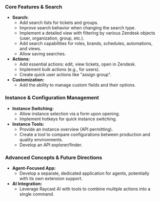 ### Core Features & Search

*   **Search:**
    *   Add search lists for tickets and groups.
    *   Improve search behavior when changing the search type.
    *   Implement a detailed view with filtering by various Zendesk objects (user, organization, group, etc.).
    *   Add search capabilities for roles, brands, schedules, automations, and views.
    *   Allow saving searches.
*   **Actions:**
    *   Add essential actions: edit, view tickets, open in Zendesk.
    *   Implement bulk actions (e.g., for users).
    *   Create quick user actions like "assign group".
*   **Customization:**
    *   Add the ability to manage custom fields and their options.

### Instance & Configuration Management

*   **Instance Switching:**
    *   Allow instance selection via a form upon opening.
    *   Implement hotkeys for quick instance switching.
*   **Instance Tools:**
    *   Provide an instance overview (API permitting).
    *   Create a tool to compare configurations between production and quality environments.
    *   Develop an API explorer/finder.

### Advanced Concepts & Future Directions

*   **Agent-Focused App:**
    *   Develop a separate, dedicated application for agents, potentially with its own extension support.
*   **AI Integration:**
    *   Leverage Raycast AI with tools to combine multiple actions into a single command.